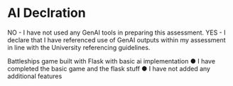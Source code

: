 # AI Declration
NO - I have not used any GenAI tools in preparing this assessment.
YES - I declare that I have referenced use of GenAI outputs within my assessment in line with
the University referencing guidelines.

Battleships game built with Flask with basic ai implementation
● I have completed the basic game and the flask stuff
● I have not added any additional features
